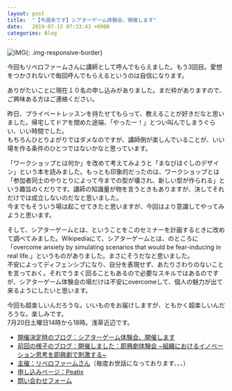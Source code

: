 ```yaml
---
layout: post
title:  "【今週末です】シアターゲーム体験会、開催します"
date:   2019-07-15 07:33:43 +0900
categories: Blog
---
```



![IMG]({{site.baseurl}}/img/20190624_01.jpg){: .img-responsive-border} 

今回もリベロファームさんに講師として呼んでもらえました。もう3回目。愛想をつかされないで毎回呼んでもらえるというのは自信になります。

ありがたいことに現在１０名の申し込みがありました。まだ枠がありますので、ご興味ある方はご連絡ください。

昨日、プライベートレッスンを持たせてもらって、教えることが好きだなと思いました。帰宅してドアを閉めた途端、「やったー！」とつい叫んでしまうぐらい、いい時間でした。  
もちろんひとりよがりではダメなのですが、講師側が楽しんでいることが、いい場を作る条件のひとつではないかなと思っています。

「ワークショップとは何か」を改めて考えてみようと「まなびほぐしのデザイン」という本を読みました。もっとも印象的だったのは、ワークショップとは「参加者同士のやりとりによって今までの型が壊され、新しい型が作られる」という趣旨のくだりです。講師の知識量が物を言うときもありますが、決してそれだけでは成立しないのだなと思いました。  
今までもそういう場は起こせてきたと思いますが、今回はより意識してやってみようと思います。

そして、シアターゲームとは、ということをこのセミナーを計画するときに改めて調べてみました。Wikipediaにて、シアターゲームとは、のところに「overcome anxiety by simulating scenarios that would be fear-inducing in real life.」というものがありました。まさにそうだなと思いました。  
不安によってディフェンシブになり、自分を表現せず、あたりさわりのないことを言っておく。それでうまく回ることもあるので必要なスキルではあるのですが、シアターゲーム体験会の場だけは不安にovercomeして、個人の魅力が出て来るようにしたいと思います。

今回も超楽しいんだろうな。いいものをお届けしますが、ともかく超楽しいんだろうな。楽しみです。  
7月20日土曜日14時から18時。浅草近辺です。

* [開催決定時のブログ：シアターゲーム体験会、開催します]({{site.baseurl}}/blog/2019/06/24/TheatreGameWorkshop/)
* [前回の様子のブログ：開催しました：即興劇体験会 ~組織におけるイノベーション思考を即興劇で刺激する~]({{site.baseurl}}/blog/2019/05/25/InnovationAndImprovisation/)
* [主催：リベロファームさん](https://www.libero-firm.com/)（毎度お世話になっております、、、）
* [申し込みページ：Peatix](https://impro-taiken.peatix.com/)
* [問い合わせフォーム]({{site.baseurl}}/docs/contact/)



